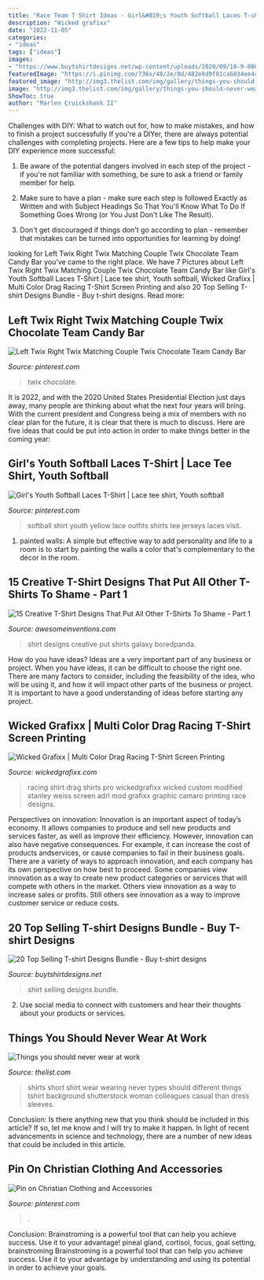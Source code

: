 ```yaml
---
title: "Race Team T Shirt Ideas - Girl&#039;s Youth Softball Laces T-shirt"
description: "Wicked grafixx"
date: "2022-11-05"
categories:
- "ideas"
tags: ["ideas"]
images:
- "https://www.buytshirtdesigns.net/wp-content/uploads/2020/09/18-9-800x800.jpg"
featuredImage: "https://i.pinimg.com/736x/48/2e/8d/482e8d9f81ca6034ee4c6d3d27e3b1d1.jpg"
featured_image: "http://img3.thelist.com/img/gallery/things-you-should-never-wear-at-work/more-casual-dress-than-your-colleagues-1502210192.jpg"
image: "http://img3.thelist.com/img/gallery/things-you-should-never-wear-at-work/more-casual-dress-than-your-colleagues-1502210192.jpg"
ShowToc: true
author: "Marlen Cruickshank II"
---
```



Challenges with DIY: What to watch out for, how to make mistakes, and how to finish a project successfully
If you're a DIYer, there are always potential challenges with completing projects. Here are a few tips to help make your DIY experience more successful: 
1. Be aware of the potential dangers involved in each step of the project - if you're not familiar with something, be sure to ask a friend or family member for help.

2. Make sure to have a plan - make sure each step is followed Exactly as Written and with Subject Headings So That You'll Know What To Do If Something Goes Wrong (or You Just Don't Like The Result).

3. Don't get discouraged if things don't go according to plan - remember that mistakes can be turned into opportunities for learning by doing!

	

		
looking for Left Twix Right Twix Matching Couple Twix Chocolate Team Candy Bar you've came to the right place. We have 7 Pictures about Left Twix Right Twix Matching Couple Twix Chocolate Team Candy Bar like Girl&#039;s Youth Softball Laces T-Shirt | Lace tee shirt, Youth softball, Wicked Grafixx | Multi Color Drag Racing T-Shirt Screen Printing and also 20 Top Selling T-shirt Designs Bundle - Buy t-shirt designs. Read more:
		
    
## Left Twix Right Twix Matching Couple Twix Chocolate Team Candy Bar

<img loading=lazy src="https://i.pinimg.com/736x/48/2e/8d/482e8d9f81ca6034ee4c6d3d27e3b1d1.jpg" onerror="this.onerror=null;this.src='https://tse3.mm.bing.net/th?id=OIP.4lCrVJJnXVWxj21TwgVelgHaHa&amp;pid=15.1';" alt="Left Twix Right Twix Matching Couple Twix Chocolate Team Candy Bar">

_Source: pinterest.com_

>twix chocolate. 

	

It is 2022, and with the 2020 United States Presidential Election just days away, many people are thinking about what the next four years will bring. With the current president and Congress being a mix of members with no clear plan for the future, it is clear that there is much to discuss. Here are five ideas that could be put into action in order to make things better in the coming year: 

    
## Girl&#039;s Youth Softball Laces T-Shirt | Lace Tee Shirt, Youth Softball

<img loading=lazy src="https://i.pinimg.com/736x/a5/69/86/a5698660a26c59ee539e4455c6033197--softball-jerseys-girls-softball.jpg" onerror="this.onerror=null;this.src='https://tse2.mm.bing.net/th?id=OIP.GG242lFWD8_i2r1eL9p1YgHaJ4&amp;pid=15.1';" alt="Girl&#039;s Youth Softball Laces T-Shirt | Lace tee shirt, Youth softball">

_Source: pinterest.com_

>softball shirt youth yellow lace outfits shirts tee jerseys laces visit. 

	

1. painted walls: A simple but effective way to add personality and life to a room is to start by painting the walls a color that's complementary to the décor in the room.

    
## 15 Creative T-Shirt Designs That Put All Other T-Shirts To Shame - Part 1

<img loading=lazy src="http://www.awesomeinventions.com/wp-content/uploads/2015/02/tshirt-galaxy.jpg" onerror="this.onerror=null;this.src='https://tse4.mm.bing.net/th?id=OIP.Y5kZ5NVdWWgE4gyYuOuuJwHaHp&amp;pid=15.1';" alt="15 Creative T-Shirt Designs That Put All Other T-Shirts To Shame - Part 1">

_Source: awesomeinventions.com_

>shirt designs creative put shirts galaxy boredpanda. 

	

How do you have ideas?
Ideas are a very important part of any business or project. When you have ideas, it can be difficult to choose the right one. There are many factors to consider, including the feasibility of the idea, who will be using it, and how it will impact other parts of the business or project. It is important to have a good understanding of ideas before starting any project.

    
## Wicked Grafixx | Multi Color Drag Racing T-Shirt Screen Printing

<img loading=lazy src="https://www.wickedgrafixx.com/picts/stanley-weiss-racing-adrl-camaro-pro-mod-drag-racing-t-shirts-t.jpg" onerror="this.onerror=null;this.src='https://tse1.mm.bing.net/th?id=OIP.YzCemH8VLKQs4RvUKC_rCgHaIb&amp;pid=15.1';" alt="Wicked Grafixx | Multi Color Drag Racing T-Shirt Screen Printing">

_Source: wickedgrafixx.com_

>racing shirt drag shirts pro wickedgrafixx wicked custom modified stanley weiss screen adrl mod grafixx graphic camaro printing race designs. 

	

Perspectives on innovation:
Innovation is an important aspect of today’s economy. It allows companies to produce and sell new products and services faster, as well as improve their efficiency. However, innovation can also have negative consequences. For example, it can increase the cost of products andservices, or cause companies to fail in their business goals. There are a variety of ways to approach innovation, and each company has its own perspective on how best to proceed. Some companies view innovation as a way to create new product categories or services that will compete with others in the market. Others view innovation as a way to increase sales or profits. Still others see innovation as a way to improve customer service or reduce costs.

    
## 20 Top Selling T-shirt Designs Bundle - Buy T-shirt Designs

<img loading=lazy src="https://www.buytshirtdesigns.net/wp-content/uploads/2020/09/18-9-800x800.jpg" onerror="this.onerror=null;this.src='https://tse1.mm.bing.net/th?id=OIP.kcVuSXpwZ5yIi57C0KlXpgHaHa&amp;pid=15.1';" alt="20 Top Selling T-shirt Designs Bundle - Buy t-shirt designs">

_Source: buytshirtdesigns.net_

>shirt selling designs bundle. 

	

2. Use social media to connect with customers and hear their thoughts about your products or services.

    
## Things You Should Never Wear At Work

<img loading=lazy src="http://img3.thelist.com/img/gallery/things-you-should-never-wear-at-work/more-casual-dress-than-your-colleagues-1502210192.jpg" onerror="this.onerror=null;this.src='https://tse3.mm.bing.net/th?id=OIP.qEgj56YILyuSf8LSoqGObQHaEK&amp;pid=15.1';" alt="Things you should never wear at work">

_Source: thelist.com_

>shirts short shirt wear wearing never types should different things tshirt background shutterstock woman colleagues casual than dress sleeves. 

	

Conclusion: Is there anything new that you think should be included in this article? If so, let me know and I will try to make it happen.
In light of recent advancements in science and technology, there are a number of new ideas that could be included in this article.

    
## Pin On Christian Clothing And Accessories

<img loading=lazy src="https://i.pinimg.com/736x/cf/b4/3b/cfb43b1d464d2aed25ca682ecd3b8c22.jpg" onerror="this.onerror=null;this.src='https://tse1.mm.bing.net/th?id=OIP.aMp9txb0KUKBIDX4E3baoAHaFj&amp;pid=15.1';" alt="Pin on Christian Clothing and Accessories">

_Source: pinterest.com_

>. 

	

Conclusion: Brainstroming is a powerful tool that can help you achieve success. Use it to your advantage!
pineal gland, cortisol, focus, goal setting, brainstroming
Brainstroming is a powerful tool that can help you achieve success. Use it to your advantage by understanding and using its potential in order to achieve your goals.

